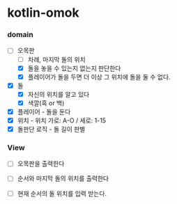 # kotlin-omok

### domain

- [ ] 오목판
  - [ ] 차례, 마지막 돌의 위치
  - [x] 돌을 놓을 수 있는지 없는지 판단한다
  - [x] 플레이어가 돌을 두면 더 이상 그 위치에 돌을 둘 수 없다.
- [x] 돌
    - [x] 자신의 위치를 알고 있다
    - [x] 색깔(흑 or 백)
- [x] 플레이어 - 돌을 둔다
- [x] 위치 - 위치 가로: A-O / 세로: 1-15
- [x] 돌판단 로직 - 돌 길이 판별

### View

- [ ] 오목판을 출력한다
- [ ] 순서와 마지막 돌의 위치를 출력한다
- [ ] 현재 순서의 돌 위치를 입력 받는다.

